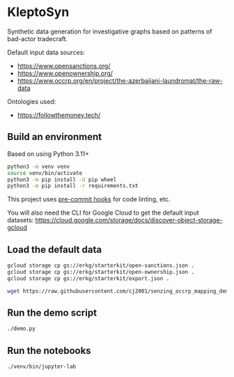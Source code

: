 # KleptoSyn

Synthetic data generation for investigative graphs based on patterns
of bad-actor tradecraft.

Default input data sources:

  * <https://www.opensanctions.org/>
  * <https://www.openownership.org/>
  * <https://www.occrp.org/en/project/the-azerbaijani-laundromat/the-raw-data>

Ontologies used:

  * <https://followthemoney.tech/>


## Build an environment

Based on using Python 3.11+

```bash
python3 -m venv venv
source venv/bin/activate
python3 -m pip install -U pip wheel
python3 -m pip install -r requirements.txt
```

This project uses [pre-commit hooks](https://pre-commit.com/) for code
linting, etc.

You will also need the CLI for Google Cloud to get the default input
datasets:
<https://cloud.google.com/storage/docs/discover-object-storage-gcloud>


## Load the default data

```bash
gcloud storage cp gs://erkg/starterkit/open-sanctions.json .
gcloud storage cp gs://erkg/starterkit/open-ownership.json .
gcloud storage cp gs://erkg/starterkit/export.json .

wget https://raw.githubusercontent.com/cj2001/senzing_occrp_mapping_demo/refs/heads/main/occrp_17k.csv
```

## Run the demo script

```bash
./demo.py
```


## Run the notebooks

```bash
./venv/bin/jupyter-lab
```

